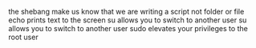  the shebang make us know that we are writing a script not folder or file
echo prints text to the screen
su allows you to switch to another user
su allows you to switch to another user
sudo elevates your privileges to the root user
